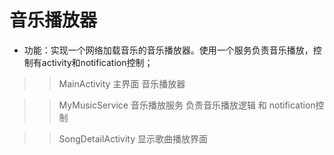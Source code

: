 # 音乐播放器

* 功能：实现一个网络加载音乐的音乐播放器。使用一个服务负责音乐播放，控制有activity和notification控制；

>>MainActivity 主界面 音乐播放器

>>MyMusicService 音乐播放服务 负责音乐播放逻辑 和 notification控制

>>SongDetailActivity 显示歌曲播放界面